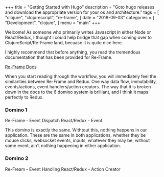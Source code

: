 +++
title = "Getting Started with Hugo"
description = "Goto hugo releases and download the appropriate version for your os and architecture."
tags = [
    "clojure",
    "clojurescript",
    "re-frame",
]
date = "2018-09-03"
categories = [
    "Development",
    "clojure",
]
menu = "main"
+++

Welcome! As someone who primarily writes Javascript in either Node or React/Redux, I thought I could help bridge that gap when coming over to ClojureScript/Re-Frame land, becuase it is quite nice here.

I highly recommend that before anything, you read the tremendous documentation that has been provided for Re-Frame.

[Re-Frame Docs](https://github.com/Day8/re-frame/blob/master/README.md)

When you start reading through the workflow, you will immediately feel the similarities between Re-Frame and Redux. One way data flow, immutability, events/actions, event handlers/action creators. The way that it is broken down in the docs to the 6 domino system is brilliant, and I think it maps perfectly to Redux.

### Domino 1

Re-Frame - Event Dispatch
React/Redux - Event

This domino is exactly the same. Withtout this, nothing happens in our application. These are the same in both applications, whether they be mouse clicks, websocket events, inputs, whatever they may be, without some event, ain't nothing happening in either application.

### Domino 2

Re-Fream - Event Handling
React/Redux - Action Creator
